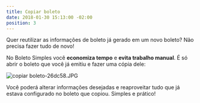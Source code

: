 ```yaml
---
title: Copiar boleto
date: 2018-01-30 15:13:00 -02:00
position: 3
---
```


Quer reutilizar as informações de boleto já gerado em um novo boleto? Não precisa fazer tudo de novo!

No Boleto Simples você **economiza tempo** e **evita trabalho manual**. É só abrir o boleto que você já emitiu e fazer uma cópia dele:

![copiar boleto-26dc58.JPG](/uploads/copiar%20boleto-26dc58.JPG)

Você poderá alterar informações desejadas e reaproveitar tudo que já estava configurado no boleto que copiou. Simples e prático!
